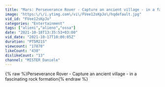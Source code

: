 ```yaml
---
title: "Mars: Perseverance Rover - Capture an ancient village - in a fascinating rock formation"
image: "https:\/\/i.ytimg.com\/vi\/FVee12sKpJo\/hqdefault.jpg"
vid_id: "FVee12sKpJo"
categories: "Entertainment"
tags: ["alieni","alieno","ossa"]
date: "2021-10-18T13:35:53+03:00"
vid_date: "2021-10-17T10:00:05Z"
duration: "PT5M21S"
viewcount: "17870"
likeCount: "430"
dislikeCount: "13"
channel: "MISTER Daniele"
---
```

{% raw %}Perseverance Rover - Capture an ancient village - in a fascinating rock formation{% endraw %}
